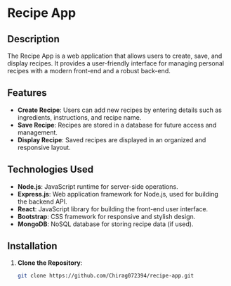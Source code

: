 # Recipe App

## Description

The Recipe App is a web application that allows users to create, save, and display recipes. It provides a user-friendly interface for managing personal recipes with a modern front-end and a robust back-end.

## Features

- **Create Recipe**: Users can add new recipes by entering details such as ingredients, instructions, and recipe name.
- **Save Recipe**: Recipes are stored in a database for future access and management.
- **Display Recipe**: Saved recipes are displayed in an organized and responsive layout.

## Technologies Used

- **Node.js**: JavaScript runtime for server-side operations.
- **Express.js**: Web application framework for Node.js, used for building the backend API.
- **React**: JavaScript library for building the front-end user interface.
- **Bootstrap**: CSS framework for responsive and stylish design.
- **MongoDB**: NoSQL database for storing recipe data (if used).

## Installation

1. **Clone the Repository**:

   ```bash
   git clone https://github.com/Chirag072394/recipe-app.git

